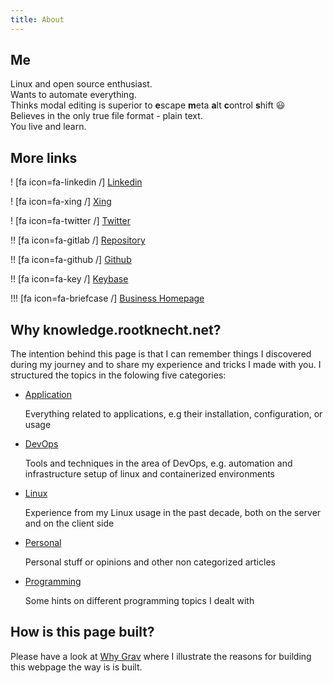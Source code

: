 ```yaml
---
title: About
---
```


## Me
<div class="me">
	Linux and open source enthusiast. <br>
  Wants to automate everything. <br>
  Thinks modal editing is superior to <strong>e</strong>scape <strong>m</strong>eta <strong>a</strong>lt <strong>c</strong>ontrol <strong>s</strong>hift 😃 <br>
  Believes in the only true file format - plain text. <br>
  You live and learn.
</div>


## More links

! [fa icon=fa-linkedin /] [Linkedin](https://www.linkedin.com/in/michael-peter-4aa918107/)

! [fa icon=fa-xing /] [Xing](https://www.xing.com/profile/Michael_Peter94)

! [fa icon=fa-twitter /] [Twitter](https://twitter.com/Allamann)

!! [fa icon=fa-gitlab /] [Repository](https://repo.rootknecht.net/explore)

!! [fa icon=fa-github /]  [Github](https://github.com/Allaman)

!! [fa icon=fa-key /] [Keybase](https://keybase.io/allaman)

!!! [fa icon=fa-briefcase /] [Business Homepage](https://mijope.de)

## Why knowledge.rootknecht.net?

The intention behind this page is that I can remember things I discovered during my journey and to share my experience and tricks I made with you. I structured the topics in the folowing five categories:

- [Application](https://knowledge.rootknecht.net/taxonomy?name=category&val=Application)

    Everything related to applications, e.g their installation, configuration, or usage

- [DevOps](https://knowledge.rootknecht.net/taxonomy?name=category&val=DevOps)

    Tools and techniques in the area of DevOps, e.g. automation and infrastructure setup of linux and containerized environments

- [Linux](https://knowledge.rootknecht.net/taxonomy?name=category&val=Linux)

    Experience from my Linux usage in the past decade, both on the server and on the client side

- [Personal](https://knowledge.rootknecht.net/taxonomy?name=category&val=Personal)

    Personal stuff or opinions and other non categorized articles

- [Programming](https://knowledge.rootknecht.net/taxonomy?name=category&val=Programming)

    Some hints on different programming topics I dealt with

## How is this page built?

Please have a look at [Why Grav](#why-grav) where I illustrate the reasons for building this webpage the way is is built. 
